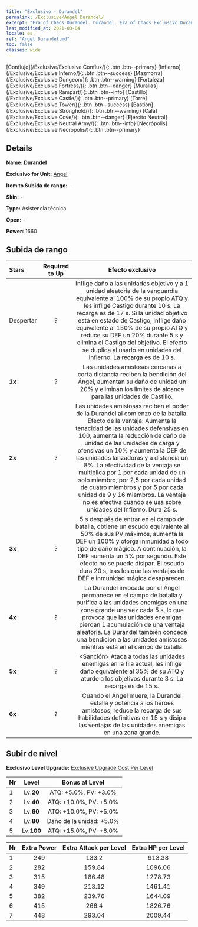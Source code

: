 ```yaml
---
title: "Exclusivo - Durandel"
permalink: /Exclusive/Angel Durandel/
excerpt: "Era of Chaos Durandel. Durandel. Era of Chaos Exclusivo Durandel. Ángel Exclusivo."
last_modified_at: 2021-03-04
locale: es
ref: "Angel Durandel.md"
toc: false
classes: wide
---
```

 [Conflujo](/Exclusive/Exclusive Conflux/){: .btn .btn--primary} [Infierno](/Exclusive/Exclusive Inferno/){: .btn .btn--success} [Mazmorra](/Exclusive/Exclusive Dungeon/){: .btn .btn--warning} [Fortaleza](/Exclusive/Exclusive Fortress/){: .btn .btn--danger} [Murallas](/Exclusive/Exclusive Rampart/){: .btn .btn--info} [Castillo](/Exclusive/Exclusive Castle/){: .btn .btn--primary} [Torre](/Exclusive/Exclusive Tower/){: .btn .btn--success} [Bastión](/Exclusive/Exclusive Stronghold/){: .btn .btn--warning} [Cala](/Exclusive/Exclusive Cove/){: .btn .btn--danger} [Ejército Neutral](/Exclusive/Exclusive Neutral Army/){: .btn .btn--info} [Necrópolis](/Exclusive/Exclusive Necropolis/){: .btn .btn--primary} 

## Details
 **Name: Durandel** 

 **Exclusivo for Unit:** [Ángel](/units/Angel/) 

 **Item to Subida de rango:** -

 **Skin:** -

 **Type:** Asistencia técnica

 **Open:** -

 **Power:** 1660

## Subida de rango

  |     Stars    |  Required to Up | Efecto exclusivo |
  |:-------------|:---------------:|:---------------:|
  |  Despertar  | ? | <Castigo> Inflige daño a las unidades objetivo y a 1 unidad aleatoria de la vanguardia equivalente al 100% de su propio ATQ y les inflige Castigo durante 10 s. La recarga es de 17 s. Si la unidad objetivo está en estado de Castigo, inflige daño equivalente al 150% de su propio ATQ y reduce su DEF un 20% durante 5 s y elimina el Castigo del objetivo. El efecto se duplica al usarlo en unidades del Infierno. La recarga es de 10 s. |
  | **1x** <i class="fas fa-star"/> | ? | Las unidades amistosas cercanas a corta distancia reciben la bendición del Ángel, aumentan su daño de unidad un 20% y eliminan los límites de alcance para las unidades de Castillo. |
  | **2x** <i class="fas fa-star"/> | ? | <Durandel> Las unidades amistosas reciben el poder de la Durandel al comienzo de la batalla. Efecto de la ventaja: Aumenta la tenacidad de las unidades defensivas en 100, aumenta la reducción de daño de unidad de las unidades de carga y ofensivas un 10% y aumenta la DEF de las unidades lanzadoras y a distancia un 8%. La efectividad de la ventaja se multiplica por 1 por cada unidad de un solo miembro, por 2,5 por cada unidad de cuatro miembros y por 5 por cada unidad de 9 y 16 miembros. La ventaja no es efectiva cuando se usa sobre unidades del Infierno. Dura 25 s. |
  | **3x** <i class="fas fa-star"/> | ? | <Entidad Divina> 5 s después de entrar en el campo de batalla, obtiene un escudo equivalente al 50% de sus PV máximos, aumenta la DEF un 100% y otorga inmunidad a todo tipo de daño mágico. A continuación, la DEF aumenta un 5% por segundo. Este efecto no se puede disipar. El escudo dura 20 s, tras los que las ventajas de DEF e inmunidad mágica desaparecen. |
  | **4x** <i class="fas fa-star"/> | ? | La Durandel invocada por el Ángel permanece en el campo de batalla y purifica a las unidades enemigas en una zona grande una vez cada 5 s, lo que provoca que las unidades enemigas pierdan 1 acumulación de una ventaja aleatoria. La Durandel también concede una bendición a las unidades amistosas mientras está en el campo de batalla. |
  | **5x** <i class="fas fa-star"/> | ? | <Sanción> Ataca a todas las unidades enemigas en la fila actual, les inflige daño equivalente al 35% de su ATQ y aturde a los objetivos durante 3 s. La recarga es de 15 s. |
  | **6x** <i class="fas fa-star"/> | ? | Cuando el Ángel muere, la Durandel estalla y potencia a los héroes amistosos, reduce la recarga de sus habilidades definitivas en 15 s y disipa las ventajas de las unidades enemigas en una zona grande. |


## Subir de nivel
 **Exclusivo Level Upgrade:** [Exclusive Upgrade Cost Per Level](/Exclusive/ExclusiveUpgradeCostPerLevel/)

  |  Nr  |   Level  | Bonus at Level |
  |:-----|:--------:|:--------------:|
  | 1 | Lv.**20** | ATQ: +5.0%, PV: +3.0% |
  | 2 | Lv.**40** | ATQ: +10.0%, PV: +5.0% |
  | 3 | Lv.**60** | ATQ: +10.0%, PV: +5.0% |
  | 4 | Lv.**80** | Daño de la unidad: +5.0% |
  | 5 | Lv.**100** | ATQ: +15.0%, PV: +8.0% |


  |  Nr  |  Extra Power | Extra Attack per Level | Extra HP per Level |
  |:-----|:--------:|:--------:|:--------:|
  | 1 | 249 | 133.2 | 913.38 |
  | 2 | 282 | 159.84 | 1096.06 |
  | 3 | 315 | 186.48 | 1278.73 |
  | 4 | 349 | 213.12 | 1461.41 |
  | 5 | 382 | 239.76 | 1644.09 |
  | 6 | 415 | 266.4 | 1826.76 |
  | 7 | 448 | 293.04 | 2009.44 |


